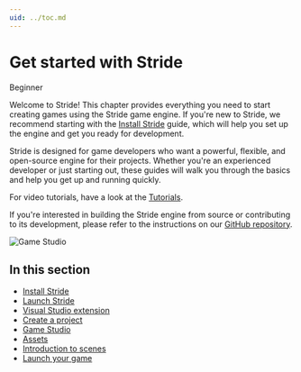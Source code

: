```yaml
---
uid: ../toc.md
---
```

# Get started with Stride

<span class="badge text-bg-primary">Beginner</span>

Welcome to Stride! This chapter provides everything you need to start creating games using the Stride game engine. If you're new to Stride, we recommend starting with the [Install Stride](install-stride.md) guide, which will help you set up the engine and get you ready for development.

Stride is designed for game developers who want a powerful, flexible, and open-source engine for their projects. Whether you're an experienced developer or just starting out, these guides will walk you through the basics and help you get up and running quickly.

For video tutorials, have a look at the [Tutorials](https://doc.stride3d.net/latest/en/tutorials/index.html).

If you're interested in building the Stride engine from source or contributing to its development, please refer to the instructions on our [GitHub repository](https://github.com/stride3d/stride).

![Game Studio](media/get-started.jpg)

## In this section

* [Install Stride](install-stride.md)
* [Launch Stride](launch-Stride.md)
* [Visual Studio extension](visual-studio-extension.md)
* [Create a project](create-a-project.md)
* [Game Studio](../game-studio/index.md)
* [Assets](../game-studio/assets.md)
* [Introduction to scenes](../game-studio/scenes.md)
* [Launch your game](launch-a-game.md)